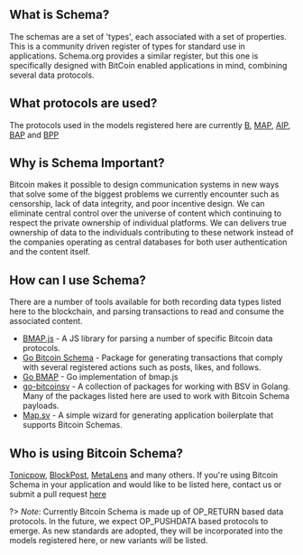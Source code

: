 ## What is Schema?

The schemas are a set of 'types', each associated with a set of properties. This is a community driven register of types for standard use in applications. Schema.org provides a similar register, but this one is specifically designed with BitCoin enabled applications in mind, combining several data protocols.

## What protocols are used?

The protocols used in the models registered here are currently [B](https://github.com/unwriter/b), [MAP](https://github.com/rohenaz/map), [AIP](https://github.com/attilaaf/AUTHOR_IDENTITY_PROTOCOL), [BAP](https://github.com/icellan/bap) and [BPP]()

## Why is Schema Important?

Bitcoin makes it possible to design communication systems in new ways that solve some of the biggest problems we currently encounter such as censorship, lack of data integrity, and poor incentive design. We can eliminate central control over the universe of content which continuing to respect the private ownership of individual platforms. We can delivers true ownership of data to the individuals contributing to these network instead of the companies operating as central databases for both user authentication and the content itself.

## How can I use Schema?

There are a number of tools available for both recording data types listed here to the blockchain, and parsing transactions to read and consume the associated content.

- [BMAP.js](https://github.com/rohenaz/bmap) - A JS library for parsing a number of specific Bitcoin data protocols.
- [Go Bitcoin Schema](https://github.com/BitcoinSchema/go-bmap) - Package for generating transactions that comply with several registered actions such as posts, likes, and follows.
- [Go BMAP](https://github.com/bitcoinschema/go-bmap) - Go implementation of bmap.js
- [go-bitcoinsv](https://gobitcoinsv.com) - A collection of packages for working with BSV in Golang. Many of the packages listed here are used to work with Bitcoin Schema payloads.
- [Map.sv](https://map.sv) - A simple wizard for generating application boilerplate that supports Bitcoin Schemas.

## Who is using Bitcoin Schema?

[Tonicpow](https://tonicpow.com), [BlockPost](https://blockpost.network), [MetaLens](https://metalens.app) and many others. If you're using Bitcoin Schema in your application and would like to be listed here, contact us or submit a pull request [here](https://github.com/BitcoinSchema/schema)

?> _Note_: Currently Bitcoin Schema is made up of OP_RETURN based data protocols. In the future, we expect OP_PUSHDATA based protocols to emerge. As new standards are adopted, they will be incorporated into the models registered here, or new variants will be listed.

